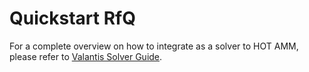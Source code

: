 # Quickstart RfQ

For a complete overview on how to integrate as a solver to HOT AMM, please refer to [Valantis Solver Guide](https://docs.valantis.xyz/hot/solver-guide-subpages).
